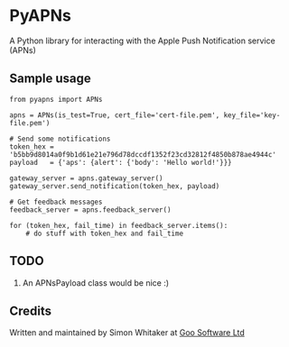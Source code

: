 # PyAPNs 

A Python library for interacting with the Apple Push Notification service (APNs)

## Sample usage

    from pyapns import APNs

    apns = APNs(is_test=True, cert_file='cert-file.pem', key_file='key-file.pem')

    # Send some notifications
    token_hex = 'b5bb9d8014a0f9b1d61e21e796d78dccdf1352f23cd32812f4850b878ae4944c'
    payload   = {'aps': {alert': {'body': 'Hello world!'}}}
    
    gateway_server = apns.gateway_server()
    gateway_server.send_notification(token_hex, payload)
    
    # Get feedback messages
    feedback_server = apns.feedback_server()

    for (token_hex, fail_time) in feedback_server.items():
        # do stuff with token_hex and fail_time

## TODO

1. An APNsPayload class would be nice :)

## Credits

Written and maintained by Simon Whitaker at [Goo Software Ltd](http://www.goosoftware.co.uk/) 

